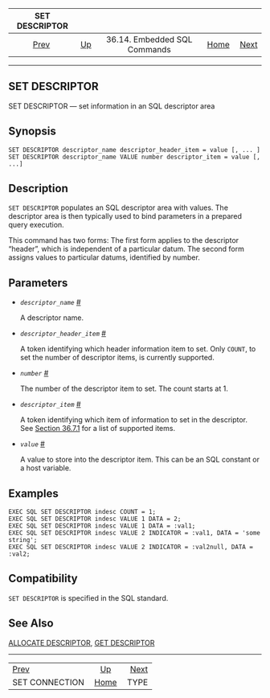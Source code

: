 <!--?xml version="1.0" encoding="UTF-8" standalone="no"?-->

|                     SET DESCRIPTOR                     |                                                             |                              |                                                       |                                    |
| :----------------------------------------------------: | :---------------------------------------------------------- | :--------------------------: | ----------------------------------------------------: | ---------------------------------: |
| [Prev](ecpg-sql-set-connection.html "SET CONNECTION")  | [Up](ecpg-sql-commands.html "36.14. Embedded SQL Commands") | 36.14. Embedded SQL Commands | [Home](index.html "PostgreSQL 17devel Documentation") |  [Next](ecpg-sql-type.html "TYPE") |

***

## SET DESCRIPTOR

SET DESCRIPTOR — set information in an SQL descriptor area

## Synopsis

    SET DESCRIPTOR descriptor_name descriptor_header_item = value [, ... ]
    SET DESCRIPTOR descriptor_name VALUE number descriptor_item = value [, ...]

## Description

`SET DESCRIPTOR` populates an SQL descriptor area with values. The descriptor area is then typically used to bind parameters in a prepared query execution.

This command has two forms: The first form applies to the descriptor “header”, which is independent of a particular datum. The second form assigns values to particular datums, identified by number.

## Parameters

* *`descriptor_name`* [#](#ECPG-SQL-SET-DESCRIPTOR-DESCRIPTOR-NAME)

    A descriptor name.

* *`descriptor_header_item`* [#](#ECPG-SQL-SET-DESCRIPTOR-DESCRIPTOR-HEADER-ITEM)

    A token identifying which header information item to set. Only `COUNT`, to set the number of descriptor items, is currently supported.

* *`number`* [#](#ECPG-SQL-SET-DESCRIPTOR-NUMBER)

    The number of the descriptor item to set. The count starts at 1.

* *`descriptor_item`* [#](#ECPG-SQL-SET-DESCRIPTOR-DESCRIPTOR-ITEM)

    A token identifying which item of information to set in the descriptor. See [Section 36.7.1](ecpg-descriptors.html#ECPG-NAMED-DESCRIPTORS "36.7.1. Named SQL Descriptor Areas") for a list of supported items.

* *`value`* [#](#ECPG-SQL-SET-DESCRIPTOR-VALUE)

    A value to store into the descriptor item. This can be an SQL constant or a host variable.

## Examples

    EXEC SQL SET DESCRIPTOR indesc COUNT = 1;
    EXEC SQL SET DESCRIPTOR indesc VALUE 1 DATA = 2;
    EXEC SQL SET DESCRIPTOR indesc VALUE 1 DATA = :val1;
    EXEC SQL SET DESCRIPTOR indesc VALUE 2 INDICATOR = :val1, DATA = 'some string';
    EXEC SQL SET DESCRIPTOR indesc VALUE 2 INDICATOR = :val2null, DATA = :val2;

## Compatibility

`SET DESCRIPTOR` is specified in the SQL standard.

## See Also

[ALLOCATE DESCRIPTOR](ecpg-sql-allocate-descriptor.html "ALLOCATE DESCRIPTOR"), [GET DESCRIPTOR](ecpg-sql-get-descriptor.html "GET DESCRIPTOR")

***

|                                                        |                                                             |                                    |
| :----------------------------------------------------- | :---------------------------------------------------------: | ---------------------------------: |
| [Prev](ecpg-sql-set-connection.html "SET CONNECTION")  | [Up](ecpg-sql-commands.html "36.14. Embedded SQL Commands") |  [Next](ecpg-sql-type.html "TYPE") |
| SET CONNECTION                                         |    [Home](index.html "PostgreSQL 17devel Documentation")    |                               TYPE |
